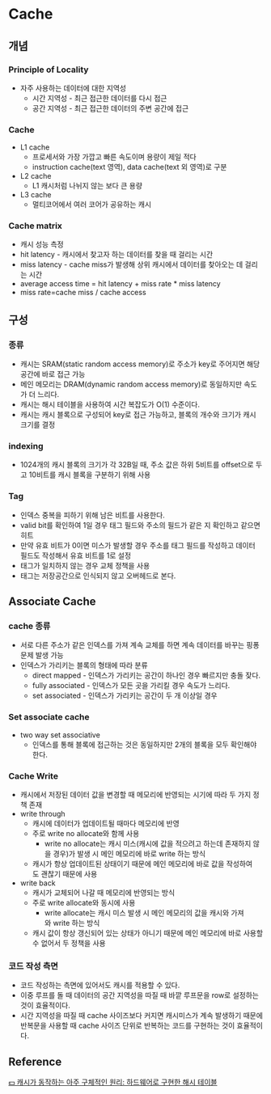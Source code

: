 # Cache

## 개념

### Principle of Locality

- 자주 사용하는 데이터에 대한 지역성
    - 시간 지역성 - 최근 접근한 데이터를 다시 접근
    - 공간 지역성 - 최근 접근한 데이터의 주변 공간에 접근

### Cache

- L1 cache
    - 프로세서와 가장 가깝고 빠른 속도이며 용량이 제일 적다
    - instruction cache(text 영역), data cache(text 외 영역)로 구분
- L2 cache
    - L1 캐시처럼 나뉘지 않는 보다 큰 용량
- L3 cache
    - 멀티코어에서 여러 코어가 공유하는 캐시

### Cache matrix

- 캐시 성능 측정
- hit latency - 캐시에서 찾고자 하는 데이터를 찾을 때 걸리는 시간
- miss latency - cache miss가 발생해 상위 캐시에서 데이터를 찾아오는 데 걸리는 시간
- average access time = hit latency + miss rate * miss latency
- miss rate=cache miss / cache access

## 구성

### 종류

- 캐시는 SRAM(static random access memory)로 주소가 key로 주어지면 해당 공간에 바로 접근 가능
- 메인 메모리는 DRAM(dynamic random access memory)로 동일하지만 속도가 더 느리다.
- 캐시는 해시 테이블을 사용하여 시간 복잡도가 O(1) 수준이다.
- 캐시는 캐시 블록으로 구성되어 key로 접근 가능하고, 블록의 개수와 크기가 캐시 크기를 결정

### indexing

- 1024개의 캐시 블록의 크기가 각 32B일 때, 주소 값은 하위 5비트를 offset으로 두고 10비트를 캐시 블록을 구분하기 위해 사용

### Tag

- 인덱스 중복을 피하기 위해 남은 비트를 사용한다.
- valid bit를 확인하여 1일 경우 태그 필드와 주소의 필드가 같은 지 확인하고 같으면 히트
- 만약 유효 비트가 0이면 미스가 발생할 경우 주소를 태그 필드를 작성하고 데이터 필드도 작성해서 유효 비트를 1로 설정
- 태그가 일치하지 않는 경우 교체 정책을 사용
- 태그는 저장공간으로 인식되지 않고 오버헤드로 본다.

## Associate Cache

### cache 종류

- 서로 다른 주소가 같은 인덱스를 가져 계속 교체를 하면 계속 데이터를 바꾸는 핑퐁 문제 발생 가능
- 인덱스가 가리키는 블록의 형태에 따라 분류
    - direct mapped - 인덱스가 가리키는 공간이 하나인 경우 빠르지만 충돌 잦다.
    - fully associated - 인덱스가 모든 곳을 가리킬 경우 속도가 느리다.
    - set associated - 인덱스가 가리키는 공간이 두 개 이상일 경우

### Set associate cache

- two way set associative
    - 인덱스를 통해 블록에 접근하는 것은 동일하지만 2개의 블록을 모두 확인해야 한다.

### Cache Write

- 캐시에서 저장된 데이터 값을 변경할 때 메모리에 반영되는 시기에 따라 두 가지 정책 존재
- write through
    - 캐시에 데이터가 업데이트될 때마다 메모리에 반영
    - 주로 write no allocate와 함께 사용
        - write no allocate는 캐시 미스(캐시에 값을 적으려고 하는데 존재하지 않을 경우)가 발생 시 메인 메모리에 바로 write 하는 방식
    - 캐시가 항상 업데이트된 상태이기 때문에 메인 메모리에 바로 값을 작성하여도 괜찮기 때문에 사용
- write back
    - 캐시가 교체되어 나갈 때 메모리에 반영되는 방식
    - 주로 write allocate와 동시에 사용
        - write allocate는 캐시 미스 발생 시 메인 메모리의 값을 캐시와 가져와 write 하는 방식
    - 캐시 값이 항상 갱신되어 있는 상태가 아니기 때문에 메인 메모리에 바로 사용할 수 없어서 두 정책을 사용

### 코드 작성 측면

- 코드 작성하는 측면에 있어서도 캐시를 적용할 수 있다.
- 이중 루프를 돌 때 데이터의 공간 지역성을 따질 때 바깥 루프문을 row로 설정하는 것이 효율적이다.
- 시간 지역성을 따질 때 cache 사이즈보다 커지면 캐시미스가 계속 발생하기 때문에 반복문을 사용할 때 cache 사이즈 단위로 반복하는 코드를 구현하는 것이 효율적이다.

## Reference

[💵 캐시가 동작하는 아주 구체적인 원리: 하드웨어로 구현한 해시 테이블](https://parksb.github.io/article/29.html)
